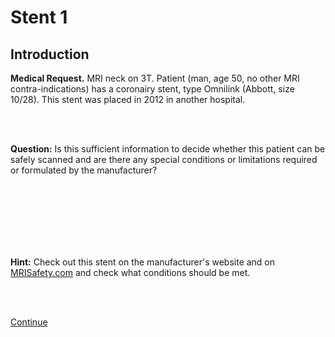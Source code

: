 # Stent 1

## Introduction

**Medical Request.**  MRI neck on 3T. Patient (man, age 50, no other
MRI contra-indications) has a coronairy stent, type Omnilink (Abbott, size 10/28).
This stent was placed in 2012 in another hospital.

<br>
<br>

**Question:** Is this sufficient information to decide whether this patient can be safely scanned and 
are there any special conditions or limitations required or formulated by the manufacturer?

<br>
<br>
<br>
<br>
<br>
<br>

**Hint:** Check out this stent on the manufacturer's website and on 
[MRISafety.com](http://www.mrisafety.com) and check what conditions should be met.

<br>
<br>

[Continue](case_part2.md)


